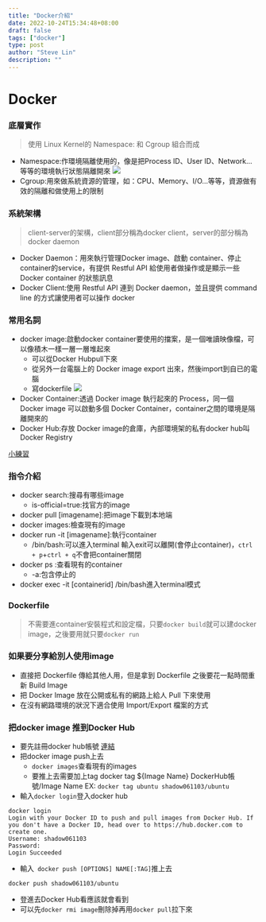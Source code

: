 ```yaml
---
title: "Docker介紹"
date: 2022-10-24T15:34:48+08:00
draft: false
tags: ["docker"]
type: post
author: "Steve Lin"
description: ""
---
```

# Docker

### 底層實作
> 使用 Linux Kernel的 Namespace: 和 Cgroup 組合而成
- Namespace:作環境隔離使用的，像是把Process ID、User ID、Network…等等的環境執行狀態隔離開來
![](https://ithelp.ithome.com.tw/upload/images/20171205/20103456ApLF6SQff3.png)
- Cgroup:用來做系統資源的管理，如：CPU、Memory、I/O…等等，資源做有效的隔離和做使用上的限制

### 系統架構
> client-server的架構，client部分稱為docker client，server的部分稱為docker daemon
- Docker Daemon：用來執行管理Docker image、啟動 container、停止 container的service，有提供 Restful API 給使用者做操作或是顯示一些 Docker container 的狀態訊息
- Docker Client:使用 Restful API 連到 Docker daemon，並且提供 command line 的方式讓使用者可以操作 docker

### 常用名詞
- docker image:啟動docker container要使用的擋案，是一個唯讀映像檔，可以像積木一樣一層一層堆起來
    - 可以從Docker Hubpull下來
    - 從另外一台電腦上的 Docker image export 出來，然後import到自已的電腦
    - 寫dockerfile
![](https://ithelp.ithome.com.tw/upload/images/20171205/20103456jl9BuRvKSl.png)
- Docker Container:透過 Docker image 執行起來的 Process，同一個 Docker image 可以啟動多個 Docker Container，container之間的環境是隔離開來的
- Docker Hub:存放 Docker image的倉庫，內部環境架的私有docker hub叫Docker Registry

[小練習](https://ithelp.ithome.com.tw/articles/10190921)

### 指令介紹
- docker search:搜尋有哪些image
    -  is-official=true:找官方的image
- docker pull [imagename]:把image下載到本地端
- docker images:檢查現有的image
- docker run -it [imagename]:執行container
    - /bin/bash:可以進入terminal 輸入exit可以離開(會停止container)，`ctrl + p`+`ctrl + q`不會把container關閉
- docker ps :查看現有的container
    - -a:包含停止的
- docker exec -it [containerid] /bin/bash進入terminal模式
### Dockerfile
> 不需要進container安裝程式和設定檔，只要`docker build`就可以建docker image，之後要用就只要`docker run`

### 如果要分享給別人使用image
- 直接把 Dockerfile 傳給其他人用，但是拿到 Dockerfile 之後要花一點時間重新 Build Image
- 把 Docker Image 放在公開或私有的網路上給人 Pull 下來使用
- 在沒有網路環境的狀況下適合使用 Import/Export 檔案的方式
### 把docker image 推到Docker Hub
- 要先註冊docker hub帳號 [連結](https://hub.docker.com/)
- 把docker image push上去
    - `docker images`查看現有的images
    - 要推上去需要加上tag 
docker tag ${Image Name} DockerHub帳號/Image Name
EX: `docker tag ubuntu shadow061103/ubuntu`
- 輸入`docker login`登入docker hub
```
docker login
Login with your Docker ID to push and pull images from Docker Hub. If you don't have a Docker ID, head over to https://hub.docker.com to create one.
Username: shadow061103
Password:
Login Succeeded
```
- 輸入` docker push [OPTIONS] NAME[:TAG]`推上去
```
docker push shadow061103/ubuntu
```
- 登進去Docker Hub看應該就會看到
- 可以先`docker rmi image`刪除掉再用`docker pull`拉下來
